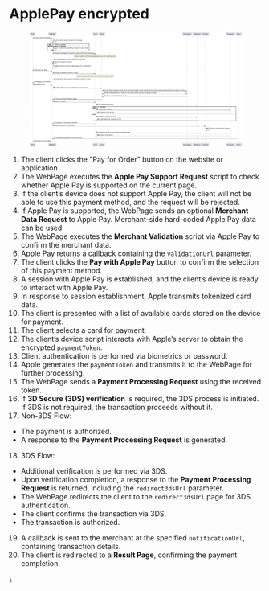 # ApplePay encrypted

<figure><img src="../../.gitbook/assets/Apay.png" alt=""><figcaption></figcaption></figure>

1. The client clicks the "Pay for Order" button on the website or application.
2. The WebPage executes the **Apple Pay Support Request** script to check whether Apple Pay is supported on the current page.
3. If the client’s device does not support Apple Pay, the client will not be able to use this payment method, and the request will be rejected.
4. If Apple Pay is supported, the WebPage sends an optional **Merchant Data Request** to Apple Pay. Merchant-side hard-coded Apple Pay data can be used.
5. The WebPage executes the **Merchant Validation** script via Apple Pay to confirm the merchant data.
6. Apple Pay returns a callback containing the `validationUrl` parameter.
7. The client clicks the **Pay with Apple Pay** button to confirm the selection of this payment method.
8. A session with Apple Pay is established, and the client’s device is ready to interact with Apple Pay.
9. In response to session establishment, Apple transmits tokenized card data.
10. The client is presented with a list of available cards stored on the device for payment.
11. The client selects a card for payment.
12. The client’s device script interacts with Apple’s server to obtain the encrypted `paymentToken`.
13. Client authentication is performed via biometrics or password.
14. Apple generates the `paymentToken` and transmits it to the WebPage for further processing.
15. The WebPage sends a **Payment Processing Request** using the received token.
16. If **3D Secure (3DS) verification** is required, the 3DS process is initiated. If 3DS is not required, the transaction proceeds without it.
17. Non-3DS Flow:

* The payment is authorized.
* A response to the **Payment Processing Request** is generated.

18. 3DS Flow:

* Additional verification is performed via 3DS.
* Upon verification completion, a response to the **Payment Processing Request** is returned, including the `redirect3dsUrl` parameter.
* The WebPage redirects the client to the `redirect3dsUrl` page for 3DS authentication.
* The client confirms the transaction via 3DS.
* The transaction is authorized.

19. A callback is sent to the merchant at the specified `notificationUrl`, containing transaction details.
20. The client is redirected to a **Result Page**, confirming the payment completion.



\
